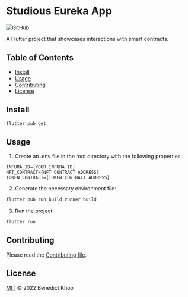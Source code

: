 # Studious Eureka App

![GitHub](https://img.shields.io/github/license/benedictkhoo/studious-eureka-app?style=flat-square)

A Flutter project that showcases interactions with smart contracts.

## Table of Contents

- [Install](#install)
- [Usage](#usage)
- [Contributing](#contributing)
- [License](#license)

## Install

```sh
flutter pub get
```

## Usage

1. Create an .env file in the root directory with the following properties:

```
INFURA_ID={YOUR INFURA ID}
NFT_CONTRACT={NFT CONTRACT ADDRESS}
TOKEN_CONTRACT={TOKEN CONTRACT ADDRESS}
```

2. Generate the necessary environment file:

```sh
flutter pub run build_runner build
```

3. Run the project:


```sh
flutter run
```

## Contributing

Please read the [Contributing file](CONTRIBUTING.md).

## License

[MIT](LICENSE) &copy; 2022 Benedict Khoo
